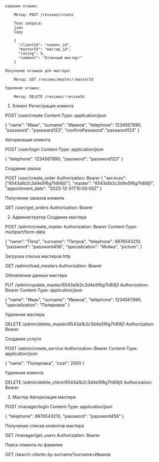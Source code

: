    оздание отзыва:

        Метод: POST /reviews/create

        Тело запроса:
        json
        Copy

        {
          "clientId": "клиент_id",
          "masterId": "мастер_id",
          "rating": 5,
          "comment": "Отличный мастер!"
        }

    Получение отзывов для мастера:

        Метод: GET /reviews/master/:masterId

    Удаление отзыва:

        Метод: DELETE /reviews/:reviewId




1. Клиент
Регистрация клиента

POST /user/create
Content-Type: application/json

{
    "name": "Иван",
    "surname": "Иванов",
    "telephone": 1234567890,
    "password": "password123",
    "confirmPassword":"password123"
}

Авторизация клиента 

POST /user/login
Content-Type: application/json

{
    "telephone": 1234567890,
    "password": "password123"
}

Создание заказа 

POST /user/create_order
Authorization: Bearer <token>
{
    "services": ["6543a1b2c3d4e5f6g7h8i9j0"],
    "master": "6543a1b2c3d4e5f6g7h8i9j1",
    "appointment_date": "2023-12-01T10:00:00Z"
}

Получение заказов клиента

GET /user/get_orders
Authorization: Bearer <token>

2. Администратор
Создание мастера 

POST /admin/create_master
Authorization: Bearer <token>
Content-Type: multipart/form-data

{
    "name": "Петр",
    "surname": "Петров",
    "telephone": 9876543210,
    "password": "password456",
    "specialization": "Мойка",
    "picture": <file>
}

Загрузка списка мастеров
http
 
GET /admin/load_masters
Authorization: Bearer <token>

Обновление данных мастера 

PUT /admin/update_master/6543a1b2c3d4e5f6g7h8i9j1
Authorization: Bearer <token>
Content-Type: application/json

{
    "name": "Иван",
    "surname": "Иванов",
    "telephone": 1234567890,
    "specialization": "Полировка"
}

Удаление мастера 

DELETE /admin/delete_master/6543a1b2c3d4e5f6g7h8i9j1
Authorization: Bearer <token>

Создание услуги 

POST /admin/create_service
Authorization: Bearer <token>
Content-Type: application/json

{
    "name": "Полировка",
    "cost": 2000
}

Удаление клиента 

DELETE /admin/delete_client/6543a1b2c3d4e5f6g7h8i9j0
Authorization: Bearer <token>

3. Мастер
Авторизация мастера 

POST /manager/login
Content-Type: application/json

{
    "telephone": 9876543210,
    "password": "password456"
}

Получение списка клиентов мастера 

GET /manager/get_users
Authorization: Bearer <token>

Поиск клиента по фамилии

GET /search-clients-by-surname?surname=Иванов
